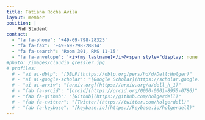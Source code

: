 ```yaml
---
title: Tatiana Rocha Avila
layout: member
position: |
    Phd Student
contact:
  - "fa fa-phone": '+49-69-798-28325'
  - "fa fa-fax": '+49-69-798-28814'
  - "fa fa-search": 'Room 301, RMS 11-15'
  - "fa fa-envelope": '<i>{my lastname}</i>@<span style="display: none;">ignoreme-</span><span>em.uni-frankfurt.de</span>'
#photo: /images/claudia_gressler.jpg
# profiles:
  # - "ai ai-dblp": "[DBLP](https://dblp.org/pers/hd/d/Dell:Holger)"
  # - "ai ai-google-scholar": "[Google Scholar](https://scholar.google.de/citations?user=zcZSZ4MAAAAJ)"
  # - "ai ai-arxiv": "[arxiv.org](https://arxiv.org/a/dell_h_1)"
  # - "fab fa-orcid": "[orcid](https://orcid.org/0000-0001-8955-0786)"
  # - "fab fa-github": "[Github](https://github.com/holgerdell)"
  # - "fab fa-twitter": "[Twitter](https://twitter.com/holgerdell)"
  # - "fab fa-keybase": "[keybase.io](https://keybase.io/holgerdell)"
---
```

